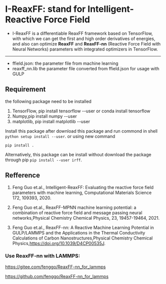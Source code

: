 # I-ReaxFF: stand for Intelligent-Reactive Force Field

- I-ReaxFF is a differentiable ReaxFF framework based on TensorFlow, with which we can get the first and high order derivatives of energies, and also can optimize **ReaxFF** and **ReaxFF-nn** (Reactive Force Field with Neural Networks) parameters with integrated optimizers in TensorFlow.

---

* ffield.json: the parameter file from machine learning
* reaxff_nn.lib  the parameter file converted from ffield.json for usage with GULP

## Requirement
 the following package need to be installed
1. TensorFlow, pip install tensorflow --user or conda install tensorflow
2. Numpy,pip install numpy --user
3. matplotlib, pip install matplotlib --user

Install this package after download this package and run commond in shell ``` python setup install --user ```. 
or using new command 
```shell
pip install .
```
Alternatively, this package can be install without download the package through pip
``` pip install --user irff ```.


## Refference
1. Feng Guo et.al., Intelligent-ReaxFF: Evaluating the reactive force field parameters with machine learning, Computational Materials Science 172, 109393, 2020. 

2. Feng Guo et.al., ReaxFF-MPNN machine learning potential: a combination of reactive force field and message passing neural networks,Physical Chemistry Chemical Physics, 23, 19457-19464, 2021.

3. Feng Guo et.al., ReaxFF-nn: A Reactive Machine Learning Potential in GULP/LAMMPS and the Applications in the Thermal Conductivity Calculations of Carbon Nanostructures,Physical Chemistry Chemical Physics,https://doi.org/10.1039/D4CP00535J.

### Use ReaxFF-nn with LAMMPS:
https://gitee.com/fenggo/ReaxFF-nn_for_lammps

https://github.com/fenggo/ReaxFF-nn_for_lammps

